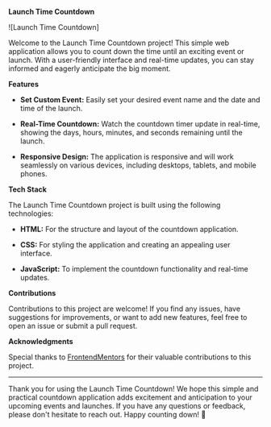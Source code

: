 **Launch Time Countdown**

![Launch Time Countdown]

Welcome to the Launch Time Countdown project! This simple web application allows you to count down the time until an exciting event or launch. With a user-friendly interface and real-time updates, you can stay informed and eagerly anticipate the big moment.

**Features**

- **Set Custom Event:** Easily set your desired event name and the date and time of the launch.

- **Real-Time Countdown:** Watch the countdown timer update in real-time, showing the days, hours, minutes, and seconds remaining until the launch.

- **Responsive Design:** The application is responsive and will work seamlessly on various devices, including desktops, tablets, and mobile phones.

**Tech Stack**

The Launch Time Countdown project is built using the following technologies:

- **HTML:** For the structure and layout of the countdown application.

- **CSS:** For styling the application and creating an appealing user interface.

- **JavaScript:** To implement the countdown functionality and real-time updates.

**Contributions**

Contributions to this project are welcome! If you find any issues, have suggestions for improvements, or want to add new features, feel free to open an issue or submit a pull request.

**Acknowledgments**

Special thanks to [FrontendMentors](https://www.frontendmentor.io?ref=challenge) for their valuable contributions to this project.

---

Thank you for using the Launch Time Countdown! We hope this simple and practical countdown application adds excitement and anticipation to your upcoming events and launches. If you have any questions or feedback, please don't hesitate to reach out. Happy counting down! 🚀
